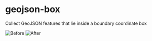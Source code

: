 # geojson-box
Collect GeoJSON features that lie inside a boundary coordinate box

![Before](https://screenshotscdn.firefoxusercontent.com/images/eb47f10b-f1d2-42a4-a3e8-90678cffd55d.png)
![After](https://screenshotscdn.firefoxusercontent.com/images/42175e53-483e-4fb6-9d0e-1125066b12ee.png)
